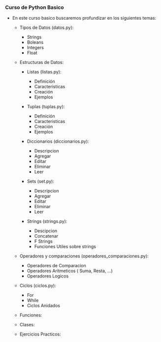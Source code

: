 ### Curso de Python Basico

* En este curso basico buscaremos profundizar en los siguientes temas:
    - Tipos de Datos (datos.py):
        - Strings
        - Boleans 
        - Integers
        - Float
    
    - Estructuras de Datos:
        - Listas (listas.py):
            - Definición
            - Caracteristicas
            - Creación
            - Ejemplos

        - Tuplas (tuplas.py):  
            - Definición
            - Caracteristicas
            - Creación
            - Ejemplos

        - Diccionarios (diccionarios.py): 
            - Descripcion 
            - Agregar
            - Editar
            - Eliminar
            - Leer   

        - Sets (set.py):
            - Descripcion
            - Agregar
            - Editar
            - Eliminar
            - Leer 

        - Strings (strings.py):
            - Descipcion
            - Concatenar
            - F Strings
            - Funciones Utiles sobre strings
        
    - Operadores y comparaciones (operadores_comparaciones.py):
        - Operadores de Comparacion
        - Operadores Aritmeticos ( Suma, Resta, ...)
        - Operadores Logicos

    - Ciclos (ciclos.py):
        * For
        * While
        * Ciclos Anidados
    
    - Funciones:

    - Clases:

    - Ejercicios Practicos:
